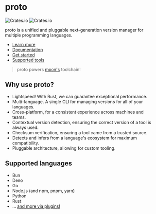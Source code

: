 # proto

![Crates.io](https://img.shields.io/crates/v/proto_cli) ![Crates.io](https://img.shields.io/crates/d/proto_cli)

proto is a unified and pluggable next-generation version manager for multiple programming languages.

- [Learn more](https://moonrepo.dev/proto)
- [Documentation](https://moonrepo.dev/docs/proto)
- [Get started](https://moonrepo.dev/docs/proto/install)
- [Supported tools](https://moonrepo.dev/docs/proto/tools)

> proto powers [moon's](https://github.com/moonrepo/moon) toolchain!

## Why use proto?

- Lightspeed! With Rust, we can guarantee exceptional performance.
- Multi-language. A single CLI for managing versions for all of your languages.
- Cross-platform, for a consistent experience across machines and teams.
- Contextual version detection, ensuring the correct version of a tool is always used.
- Checksum verification, ensuring a tool came from a trusted source.
- Detects and infers from a language's ecosystem for maximum compatibility.
- Pluggable architecture, allowing for custom tooling.

## Supported languages

- Bun
- Deno
- Go
- Node.js (and npm, pnpm, yarn)
- Python
- Rust
- ... [and more via plugins!](https://moonrepo.dev/docs/proto/tools)

